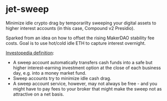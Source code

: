# jet-sweep
Minimize idle crypto drag by temporarilty sweeping your digital assets to higher interest accounts (in this case, Compound v2 Presidio). 

Sparked from an idea on how to offset the rising MakerDAO stability fee costs. Goal is to use hot/cold idle ETH to capture interest overnight.

[Investopedia definition](https://www.investopedia.com/terms/s/sweepaccount.asp): 
* A sweep account automatically transfers cash funds into a safe but higher interest-earning investment option at the close of each business day, e.g. into a money market fund.
* Sweep accounts try to minimize idle cash drag.
* A sweep account service, however, may not always be free - and you might have to pay fees to your broker that might make the sweep not as attractive on a net basis.
